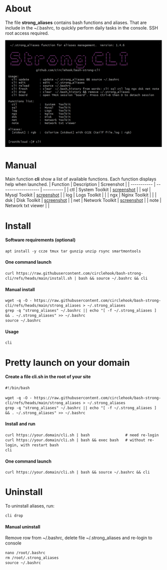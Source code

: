 # About 
The file **strong_aliases** contains bash functions and aliases. That are include in the ~/.bashrc, to quickly perform daily tasks in the console. SSH root access required.

![Main function CLI](./files/cli.png "Main function CLI")


# Manual
Main function **cli** show a list of available functions. Each function displays help when launched.
| Function    |  Description         | Screenshot   | 
| ----------- |  ------------------- | ----------   | 
|  ctl        |  System  Toolkit     |	[screenshot](./files/ctl.png)			|
|  sql        |  Mysql   Toolkit     |	[screenshot](./files/sql.png)			|
|  log        |  Logs    Toolkit     |				|
|  ngx        |  Nginx   Toolkit     |				|
|  dsk        |  Disk    Toolkit     |	[screenshot](./files/dsk.png)			|
|  net        |  Network Toolkit     |	[screenshot](./files/net.png)			|
|  note       |  Network txt viewer  |				|


# Install

#### Software requirements (optional)
```
apt install -y ccze tmux tar gunzip unzip rsync smartmontools
```

#### One command launch
```
curl https://raw.githubusercontent.com/circlehook/bash-strong-cli/refs/heads/main/install.sh | bash && source ~/.bashrc && cli
``` 
#### Manual install 
```
wget -q -O - https://raw.githubusercontent.com/circlehook/bash-strong-cli/refs/heads/main/strong_aliases > ~/.strong_aliases
grep -q "strong_aliases" ~/.bashrc || echo "[ -f ~/.strong_aliases ] && . ~/.strong_aliases" >> ~/.bashrc
source ~/.bashrc
```
#### Usage
```
cli
```

# Pretty launch on your domain

#### Create a file cli.sh in the root of your site
```
#!/bin/bash

wget -q -O - https://raw.githubusercontent.com/circlehook/bash-strong-cli/refs/heads/main/strong_aliases > ~/.strong_aliases
grep -q "strong_aliases" ~/.bashrc || echo "[ -f ~/.strong_aliases ] && . ~/.strong_aliases" >> ~/.bashrc
```
#### Install and run
```
curl https://your.domain/cli.sh | bash                # need re-login
curl https://your.domain/cli.sh | bash && exec bash   # without re-login, with restart bash
cli 
```
#### One command launch
```
curl https://your.domain/cli.sh | bash && source ~/.bashrc && cli
```
# Uninstall
To uninstall aliases, run:
```
cli drop
```
#### Manual uninstall
Remove row from ~/.bashrc, delete file ~/.strong_aliases and re-login to console
```
nano /root/.bashrc
rm /root/.strong_aliases
source ~/.bashrc        
```